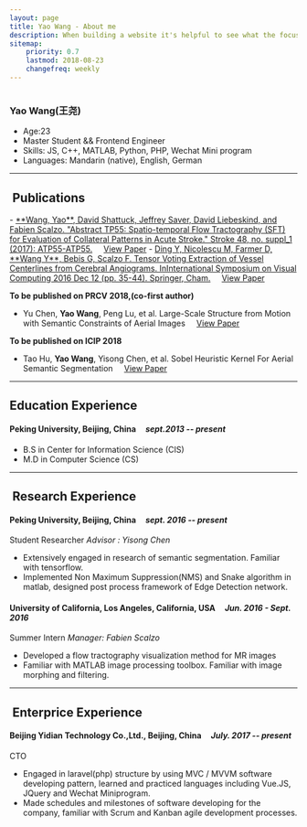 ```yaml
---
layout: page
title: Yao Wang - About me
description: When building a website it's helpful to see what the focus of your site is. This page is an example of how to show a website's focus.
sitemap:
    priority: 0.7
    lastmod: 2018-08-23
    changefreq: weekly
---
```


<div class="box">
  <span class="image left"><img src="{{ "/images/pic04.jpg" | absolute_url }}" alt="" /></span>
  <h3><b>Yao Wang(王尧)</b></h3>
  <ul>
    <li>Age:23</li>
    <li>Master Student && Frontend Engineer</li>
    <li>Skills: JS, C++, MATLAB, Python, PHP, Wechat Mini program</li>
    <li>Languages: Mandarin (native), English, German</li>
  </ul>
</div>

<hr/>
<h2 class="icon fa-bookmark">&nbsp;Publications</h2>
- <a href="https://www.ahajournals.org/doi/abs/10.1161/str.48.suppl_1.tp55">**Wang, Yao**, David Shattuck, Jeffrey Saver, David Liebeskind, and Fabien Scalzo. "Abstract TP55: Spatio-temporal Flow Tractography (SFT) for Evaluation of Collateral Patterns in Acute Stroke." Stroke 48, no. suppl_1 (2017): ATP55-ATP55.</a> &nbsp;&nbsp;&nbsp; <a href="/pdfs/SFT-as17.pdf" class="button small">View Paper</a>
- <a href="https://link.springer.com/chapter/10.1007/978-3-319-50835-1_4">Ding Y, Nicolescu M, Farmer D, **Wang Y**, Bebis G, Scalzo F. Tensor Voting Extraction of Vessel Centerlines from Cerebral Angiograms. InInternational Symposium on Visual Computing 2016 Dec 12 (pp. 35-44). Springer, Cham.</a> &nbsp;&nbsp;&nbsp; <a href="/pdfs/tve-isvc17.pdf" class="button small">View Paper</a>

**To be published on PRCV 2018,(co-first author)**
- Yu Chen, **Yao Wang**, Peng Lu, et al. Large-Scale Structure from Motion with Semantic Constraints of Aerial Images &nbsp;&nbsp;&nbsp; <a href="/pdfs/ssSFM-prcv18.pdf" class="button small">View Paper</a> 

**To be published on ICIP 2018**
- Tao Hu, **Yao Wang**, Yisong Chen, et al. Sobel Heuristic Kernel For Aerial Semantic Segmentation &nbsp;&nbsp;&nbsp; <a href="/pdfs/edge-icip18.pdf" class="button small">View Paper</a>
<!-- 
**Technical Report**:
- Tao Hu, **Yao Wang**, Yisong Chen, et al. Devils in Semantic Segmentation &nbsp;&nbsp;&nbsp; <a href="/pdfs/devil-18.pdf" class="button small">View Paper</a> -->

<hr/>
<h2 class="icon fa-graduation-cap">Education Experience</h2>

#### Peking University, Beijing, China &nbsp;&nbsp;&nbsp; *sept.2013 -- present*

- B.S in Center for Information Science (CIS)
- M.D in Computer Science (CS)

<hr/>
<h2 class="icon fa-flask">&nbsp;Research Experience</h2>

#### Peking University, Beijing, China &nbsp;&nbsp;&nbsp; *sept. 2016 -- present*
Student Researcher *Advisor : Yisong Chen*

- Extensively engaged in research of semantic segmentation. Familiar with tensorflow.
- Implemented Non Maximum Suppression(NMS) and Snake algorithm in matlab, designed post process framework of Edge Detection network.

#### University of California, Los Angeles, California, USA &nbsp;&nbsp;&nbsp; *Jun. 2016 - Sept. 2016*

Summer Intern *Manager: Fabien Scalzo*

- Developed a flow tractography visualization method for MR images
- Familiar with MATLAB image processing toolbox. Familiar with image morphing and filtering.

<hr/>
<h2 class="icon fa-briefcase">&nbsp;Enterprice Experience</h2>

#### Beijing Yidian Technology Co.,Ltd., Beijing, China &nbsp;&nbsp;&nbsp; *July. 2017 -- present*

CTO

- Engaged in laravel(php) structure by using MVC / MVVM software developing pattern, learned and practiced languages including Vue.JS, JQuery and Wechat Miniprogram.
- Made schedules and milestones of software developing for the company, familiar with Scrum and Kanban agile development processes.
